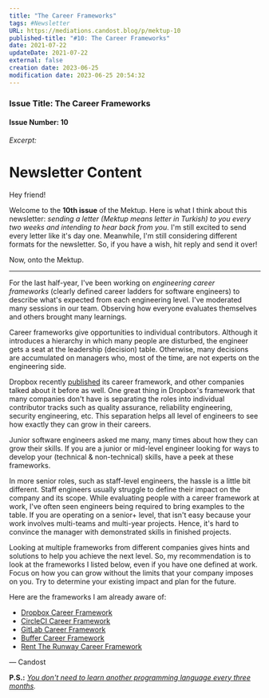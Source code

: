 ```yaml
---
title: "The Career Frameworks"
tags: #Newsletter
URL: https://mediations.candost.blog/p/mektup-10
published-title: "#10: The Career Frameworks"
date: 2021-07-22
updateDate: 2021-07-22
external: false
creation date: 2023-06-25
modification date: 2023-06-25 20:54:32
---
```


### **Issue Title:** The Career Frameworks
#### **Issue Number:** 10
*Excerpt:*

# Newsletter Content

Hey friend!

Welcome to the **10th issue** of the Mektup. Here is what I think about this newsletter: _sending a letter (Mektup means letter in Turkish) to you every two weeks and intending to hear back from you_. I'm still excited to send every letter like it's day one. Meanwhile, I'm still considering different formats for the newsletter. So, if you have a wish, hit reply and send it over!

Now, onto the Mektup.

---

For the last half-year, I've been working on _engineering career frameworks_ (clearly defined career ladders for software engineers) to describe what's expected from each engineering level. I've moderated many sessions in our team. Observing how everyone evaluates themselves and others brought many learnings.

Career frameworks give opportunities to individual contributors. Although it introduces a hierarchy in which many people are disturbed, the engineer gets a seat at the leadership (decision) table. Otherwise, many decisions are accumulated on managers who, most of the time, are not experts on the engineering side.

Dropbox recently [published](https://dropbox.github.io/dbx-career-framework/) its career framework, and other companies talked about it before as well. One great thing in Dropbox's framework that many companies don't have is separating the roles into individual contributor tracks such as quality assurance, reliability engineering, security engineering, etc. This separation helps all level of engineers to see how exactly they can grow in their careers.

Junior software engineers asked me many, many times about how they can grow their skills. If you are a junior or mid-level engineer looking for ways to develop your (technical & non-technical) skills, have a peek at these frameworks.

In more senior roles, such as staff-level engineers, the hassle is a little bit different. Staff engineers usually struggle to define their impact on the company and its scope. While evaluating people with a career framework at work, I've often seen engineers being required to bring examples to the table. If you are operating on a senior+ level, that isn't easy because your work involves multi-teams and multi-year projects. Hence, it's hard to convince the manager with demonstrated skills in finished projects.

Looking at multiple frameworks from different companies gives hints and solutions to help you achieve the next level. So, my recommendation is to look at the frameworks I listed below, even if you have one defined at work. Focus on how you can grow without the limits that your company imposes on you. Try to determine your existing impact and plan for the future.

Here are the frameworks I am already aware of:

- ​[Dropbox Career Framework](https://dropbox.github.io/dbx-career-framework/)​
- ​[CircleCI Career Framework](https://docs.google.com/spreadsheets/d/131XZCEb8LoXqy79WWrhCX4sBnGhCM1nAIz4feFZJsEo/edit#gid=0)​
- ​[GitLab Career Framework](https://about.gitlab.com/handbook/engineering/career-development/matrix/engineering/)​
- ​[Buffer Career Framework](https://buffer.com/resources/engineering-career-framework/)​
- ​[Rent The Runway Career Framework](https://docs.google.com/spreadsheets/d/1k4sO6pyCl_YYnf0PAXSBcX776rNcTjSOqDxZ5SDty-4/edit#gid=0)​

— Candost

**P.S.:** _[You don't need to learn another programming language every three months](https://candost.blog/no-you-dont-need-to-learn-another-programming-language-every-three-months/)._